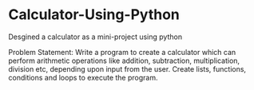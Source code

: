 # Calculator-Using-Python
Desgined a calculator as a mini-project using python

Problem Statement:
Write a program to create a calculator which can perform arithmetic 
operations like addition, subtraction, multiplication, division etc, 
depending upon input from the user. Create lists, functions, conditions 
and loops to execute the program. 
